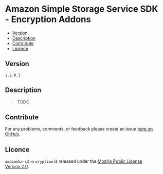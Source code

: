 # Amazon Simple Storage Service SDK - Encryption Addons

* [Version](#version)
* [Description](#description)
* [Contribute](#contribute)
* [Licence](#licence)


## Version

`1.2.0.2`


## Description

> TODO

## Contribute

For any problems, comments, or feedback please create an issue [here on GitHub](https://github.com/brendanhay/amazonka/issues).


## Licence

`amazonka-s3-encryption` is released under the [Mozilla Public License Version 2.0](http://www.mozilla.org/MPL/).
